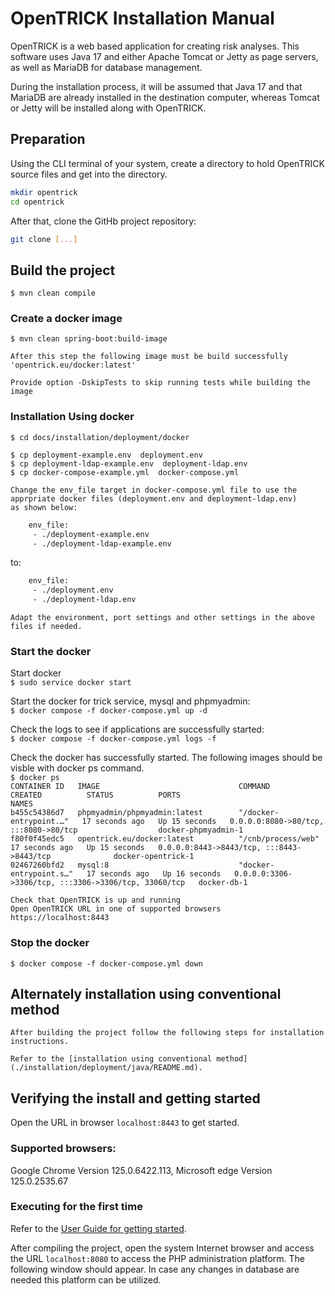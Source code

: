 # OpenTRICK Installation Manual

OpenTRICK is a web based application for creating risk analyses. This software uses Java 17 and either Apache Tomcat or Jetty as page servers, as well as MariaDB for database management.

During the installation process, it will be assumed that Java 17 and that MariaDB are already installed in the destination computer, whereas Tomcat or Jetty will be installed along with OpenTRICK.

## Preparation

Using the CLI terminal of your system, create a directory to hold OpenTRICK source files and get into the directory.

```bash
mkdir opentrick
cd opentrick
```

After that, clone the GitHb project repository:

```bash
git clone [...]
```

## Build the project
    $ mvn clean compile

### Create a docker image
    $ mvn clean spring-boot:build-image

    After this step the following image must be build successfully
    'opentrick.eu/docker:latest'

    Provide option -DskipTests to skip running tests while building the image
    
### Installation Using docker
    $ cd docs/installation/deployment/docker    

    $ cp deployment-example.env  deployment.env
    $ cp deployment-ldap-example.env  deployment-ldap.env
    $ cp docker-compose-example.yml  docker-compose.yml

    Change the env_file target in docker-compose.yml file to use the apprpriate docker files (deployment.env and deployment-ldap.env)
    as shown below:
```bash
    env_file:
     - ./deployment-example.env
     - ./deployment-ldap-example.env
```
  to:
```bash
    env_file:
     - ./deployment.env
     - ./deployment-ldap.env
```
    
    Adapt the environment, port settings and other settings in the above files if needed.
  
### Start the docker

   Start docker<br>
   ```$ sudo service docker start```<br>

   Start the docker for trick service, mysql and phpmyadmin:<br>
   ```$ docker compose -f docker-compose.yml up -d```<br>

   Check the logs to see if applications are successfully started:<br>
   ```$ docker compose -f docker-compose.yml logs -f    ```<br>

   Check the docker has successfully started. The following images should be visble with docker ps command.<br>
   ```$ docker ps``` <br>
   ```CONTAINER ID   IMAGE                               COMMAND                  CREATED          STATUS          PORTS                                                  NAMES```<br>
   ```b455c54386d7   phpmyadmin/phpmyadmin:latest        "/docker-entrypoint.…"   17 seconds ago   Up 15 seconds   0.0.0.0:8080->80/tcp, :::8080->80/tcp                  docker-phpmyadmin-1```<br>
   ```f80f0f45edc5   opentrick.eu/docker:latest          "/cnb/process/web"       17 seconds ago   Up 15 seconds   0.0.0.0:8443->8443/tcp, :::8443->8443/tcp              docker-opentrick-1```<br>
   ```02467260bfd2   mysql:8                             "docker-entrypoint.s…"   17 seconds ago   Up 16 seconds   0.0.0.0:3306->3306/tcp, :::3306->3306/tcp, 33060/tcp   docker-db-1```<br>

    Check that OpenTRICK is up and running    
    Open OpenTRICK URL in one of supported browsers
    https://localhost:8443 

### Stop the docker
    $ docker compose -f docker-compose.yml down
    
## Alternately installation using conventional method

    After building the project follow the following steps for installation instructions.

    Refer to the [installation using conventional method](./installation/deployment/java/README.md).

## Verifying the install and getting started

Open the URL in browser ```localhost:8443```  to get started.

### Supported browsers:

Google Chrome    Version 125.0.6422.113, 
Microsoft edge   Version 125.0.2535.67

### Executing for the first time

Refer to the [User Guide for getting started](../src/main/webapp/WEB-INF/static/views/user-guide.html#creating-a-risk-analysis-using-trick-service#how-to-start-using-ts).

After compiling the project, open the system Internet browser and access the URL ```localhost:8080``` to access the PHP administration platform. The following window should appear.
In case any changes in database are needed this platform can be utilized.